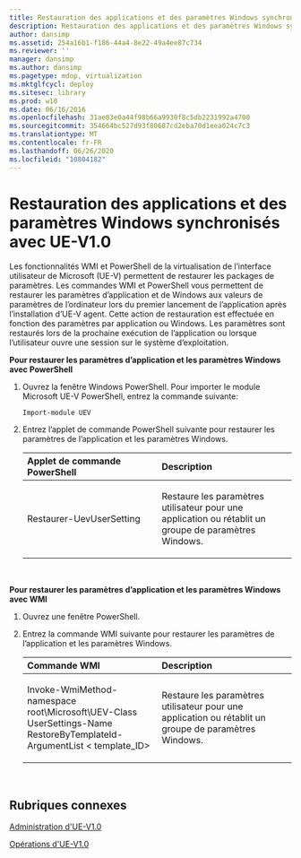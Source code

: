 ```yaml
---
title: Restauration des applications et des paramètres Windows synchronisés avec UE-V1.0
description: Restauration des applications et des paramètres Windows synchronisés avec UE-V1.0
author: dansimp
ms.assetid: 254a16b1-f186-44a4-8e22-49a4ee87c734
ms.reviewer: ''
manager: dansimp
ms.author: dansimp
ms.pagetype: mdop, virtualization
ms.mktglfcycl: deploy
ms.sitesec: library
ms.prod: w10
ms.date: 06/16/2016
ms.openlocfilehash: 31ae83e0a44f98b66a9930f8c5db2231992a4700
ms.sourcegitcommit: 354664bc527d93f80687cd2eba70d1eea024c7c3
ms.translationtype: MT
ms.contentlocale: fr-FR
ms.lasthandoff: 06/26/2020
ms.locfileid: "10804182"
---
```

# Restauration des applications et des paramètres Windows synchronisés avec UE-V1.0


Les fonctionnalités WMI et PowerShell de la virtualisation de l’interface utilisateur de Microsoft (UE-V) permettent de restaurer les packages de paramètres. Les commandes WMI et PowerShell vous permettent de restaurer les paramètres d’application et de Windows aux valeurs de paramètres de l’ordinateur lors du premier lancement de l’application après l’installation d’UE-V agent. Cette action de restauration est effectuée en fonction des paramètres par application ou Windows. Les paramètres sont restaurés lors de la prochaine exécution de l’application ou lorsque l’utilisateur ouvre une session sur le système d’exploitation.

**Pour restaurer les paramètres d’application et les paramètres Windows avec PowerShell**

1.  Ouvrez la fenêtre Windows PowerShell. Pour importer le module Microsoft UE-V PowerShell, entrez la commande suivante:

    ``` syntax
    Import-module UEV
    ```

2.  Entrez l’applet de commande PowerShell suivante pour restaurer les paramètres de l’application et les paramètres Windows.

    <table>
    <colgroup>
    <col width="50%" />
    <col width="50%" />
    </colgroup>
    <thead>
    <tr class="header">
    <th align="left"><strong>Applet de commande PowerShell</strong></th>
    <th align="left"><strong>Description</strong></th>
    </tr>
    </thead>
    <tbody>
    <tr class="odd">
    <td align="left"><p>Restaurer-UevUserSetting</p></td>
    <td align="left"><p>Restaure les paramètres utilisateur pour une application ou rétablit un groupe de paramètres Windows.</p></td>
    </tr>
    </tbody>
    </table>

     

**Pour restaurer les paramètres d’application et les paramètres Windows avec WMI**

1.  Ouvrez une fenêtre PowerShell.

2.  Entrez la commande WMI suivante pour restaurer les paramètres de l’application et les paramètres Windows.

    <table>
    <colgroup>
    <col width="50%" />
    <col width="50%" />
    </colgroup>
    <thead>
    <tr class="header">
    <th align="left"><strong>Commande WMI</strong></th>
    <th align="left"><strong>Description</strong></th>
    </tr>
    </thead>
    <tbody>
    <tr class="odd">
    <td align="left"><p>Invoke-WmiMethod-namespace root\Microsoft\UEV-Class UserSettings-Name RestoreByTemplateId-ArgumentList &lt; template_ID&gt;</p></td>
    <td align="left"><p>Restaure les paramètres utilisateur pour une application ou rétablit un groupe de paramètres Windows.</p></td>
    </tr>
    </tbody>
    </table>

     

## Rubriques connexes


[Administration d'UE-V1.0](administering-ue-v-10.md)

[Opérations d'UE-V1.0](operations-for-ue-v-10.md)

 

 





